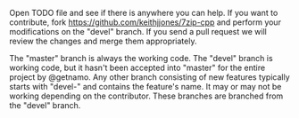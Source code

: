 Open TODO file and see if there is anywhere you can help.  If you want to contribute, 
fork https://github.com/keithjjones/7zip-cpp and perform your modifications on the "devel" branch.
If you send a pull request we will review the changes and merge them appropriately.

The "master" branch is always the working code.  The "devel" branch is working code, but it hasn't been accepted into "master" for the entire project by @getnamo.
Any other branch consisting of new features typically starts with "devel-" and contains the feature's name.  It may or may not be working depending on the contributor.  These
branches are branched from the "devel" branch.